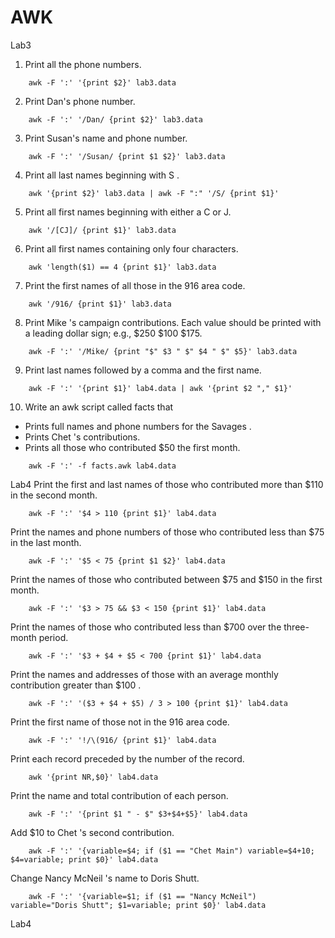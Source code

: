 # AWK

Lab3
1. Print all the phone numbers.
```
	awk -F ':' '{print $2}' lab3.data
```
2. Print Dan's phone number.	
```
	awk -F ':' '/Dan/ {print $2}' lab3.data
```
3. Print Susan's name and phone number.
```
	awk -F ':' '/Susan/ {print $1 $2}' lab3.data
```
4. Print all last names beginning with S .
```
	awk '{print $2}' lab3.data | awk -F ":" '/S/ {print $1}'
```
5. Print all first names beginning with either a C or J.
```
	awk '/[CJ]/ {print $1}' lab3.data
```
6. Print all first names containing only four characters.
```
	awk 'length($1) == 4 {print $1}' lab3.data
```
7. Print the first names of all those in the 916 area code.
```
	awk '/916/ {print $1}' lab3.data
```
8. Print Mike 's campaign contributions. Each value should be printed with a leading dollar sign; e.g., $250 $100 $175.
```
	awk -F ':' '/Mike/ {print "$" $3 " $" $4 " $" $5}' lab3.data
```
9. Print last names followed by a comma and the first name.
```
	awk -F ':' '{print $1}' lab4.data | awk '{print $2 "," $1}'
```
10. Write an awk script called facts that
- Prints full names and phone numbers for the Savages .
- Prints Chet 's contributions.
- Prints all those who contributed $50 the first month.

```
	awk -F ':' -f facts.awk lab4.data
```	

Lab4
Print the first and last names of those who contributed more than $110 in the second month.
```
	awk -F ':' '$4 > 110 {print $1}' lab4.data
```
Print the names and phone numbers of those who contributed less than $75 in the last month.
```
	awk -F ':' '$5 < 75 {print $1 $2}' lab4.data
```
Print the names of those who contributed between $75 and $150 in the first month.
```
	awk -F ':' '$3 > 75 && $3 < 150 {print $1}' lab4.data
```
Print the names of those who contributed less than $700 over the three-month period.
```
	awk -F ':' '$3 + $4 + $5 < 700 {print $1}' lab4.data
```
Print the names and addresses of those with an average monthly contribution greater than $100 .
```
	awk -F ':' '($3 + $4 + $5) / 3 > 100 {print $1}' lab4.data
```
Print the first name of those not in the 916 area code.
```
	awk -F ':' '!/\(916/ {print $1}' lab4.data
```
Print each record preceded by the number of the record.
```
	awk '{print NR,$0}' lab4.data
```
Print the name and total contribution of each person.
```
	awk -F ':' '{print $1 " - $" $3+$4+$5}' lab4.data
```
Add $10 to Chet 's second contribution.
```
	awk -F ':' '{variable=$4; if ($1 == "Chet Main") variable=$4+10; $4=variable; print $0}' lab4.data
```
Change Nancy McNeil 's name to Doris Shutt.
```
	awk -F ':' '{variable=$1; if ($1 == "Nancy McNeil") variable="Doris Shutt"; $1=variable; print $0}' lab4.data
```











Lab4








